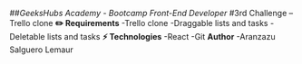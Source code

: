 *##GeeksHubs Academy - Bootcamp Front-End Developer*
#3rd Challenge – Trello clone
**✏️ Requirements**
-Trello clone
-Draggable lists and tasks
-Deletable lists and tasks
**⚡ Technologies**
-React
-Git
**Author**
-Aranzazu Salguero Lemaur
